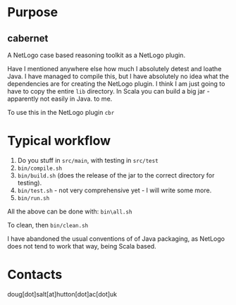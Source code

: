 # Purpose

## cabernet

A NetLogo case based reasoning toolkit as a NetLogo plugin.

Have I mentioned anywhere else how much I absolutely detest and loathe Java. I
have managed to compile this, but I have absolutely no idea what the
dependencies are for creating the NetLogo plugin. I think I am just going to
have to copy the entire `lib` directory. In Scala you can build a big jar -
apparently not easily in Java.
to me.

To use this in the NetLogo plugin `cbr`

# Typical workflow

1. Do you stuff in `src/main`, with testing in `src/test`
2. `bin/compile.sh`
3. `bin/build.sh` (does the release of the jar to the correct directory for
   testing).
4. `bin/test.sh` - not very comprehensive yet - I will write some more.
4. `bin/run.sh`

All the above can be done with: `bin\all.sh`

To clean, then `bin/clean.sh`

I have abandoned the usual conventions of of Java packaging, as NetLogo does
not tend to work that way, being Scala based.

# Contacts

doug[dot]salt[at]hutton[dot]ac[dot]uk
